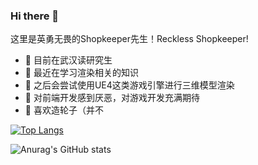 ### Hi there 👋
这里是英勇无畏的Shopkeeper先生！Reckless Shopkeeper!
<!--
**CN-Shopkeeper/CN-Shopkeeper** is a ✨ _special_ ✨ repository because its `README.md` (this file) appears on your GitHub profile.

Here are some ideas to get you started:

- 🔭 I’m currently working on ...
- 🌱 I’m currently learning ...
- 👯 I’m looking to collaborate on ...
- 🤔 I’m looking for help with ...
- 💬 Ask me about ...
- 📫 How to reach me: ...
- 😄 Pronouns: ...
- ⚡ Fun fact: ...
-->

- 🔭 目前在武汉读研究生
- 🌱 最近在学习渲染相关的知识
- 👯 之后会尝试使用UE4这类游戏引擎进行三维模型渲染
- 🤔 对前端开发感到厌恶，对游戏开发充满期待
- 💬 喜欢造轮子（并不
  
[![Top Langs](https://github-readme-stats.vercel.app/api/top-langs/?username=CN-Shopkeeper&layout=compact&hide=html,javascript,c&count_private=true)](https://github.com/anuraghazra/github-readme-stats)

![Anurag's GitHub stats](https://github-readme-stats.vercel.app/api?username=CN-Shopkeeper&layout=compact)

<!--[![wakatime](https://wakatime.com/badge/user/7e7c9b8c-f1a2-45d5-a175-922086f27157.svg)](https://wakatime.com/@7e7c9b8c-f1a2-45d5-a175-922086f27157)

[![Harlok's wakatime stats](https://github-readme-stats.vercel.app/api/wakatime?username=@CN-Shopkeeper)](https://github.com/anuraghazra/github-readme-stats)-->
